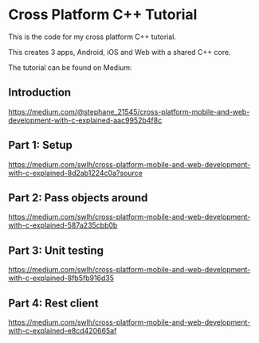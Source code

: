 # Cross Platform C++ Tutorial

This is the code for my cross platform C++ tutorial.

This creates 3 apps, Android, iOS and Web with a shared C++ core.

The tutorial can be found on Medium:

## Introduction

https://medium.com/@stephane_21545/cross-platform-mobile-and-web-development-with-c-explained-aac9952b4f8c

## Part 1: Setup

https://medium.com/swlh/cross-platform-mobile-and-web-development-with-c-explained-8d2ab1224c0a?source

## Part 2: Pass objects around

https://medium.com/swlh/cross-platform-mobile-and-web-development-with-c-explained-587a235cbb0b

## Part 3: Unit testing

https://medium.com/swlh/cross-platform-mobile-and-web-development-with-c-explained-8fb5fb916d35

## Part 4: Rest client

https://medium.com/swlh/cross-platform-mobile-and-web-development-with-c-explained-e8cd420665af


